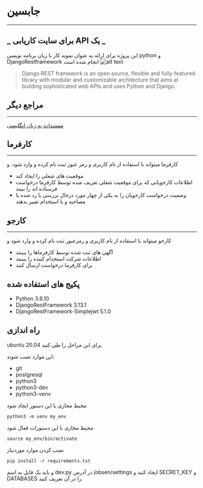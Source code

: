 # جابسین
___
## _ برای سایت کاریابی API یک _

این پروژه برای ارائه به عنوان نمونه کار با زبان برنامه نویسی python و DjangoRestframework انجام شده است
![alt text](https://miro.medium.com/max/700/1*kR89JbQQK9aAkNVyxE63pg.png)

> Django REST framework is an open source, flexible and fully-featured library  with modular and customizable architecture that aims at building sophisticated  web APIs and uses Python and Django.

## مراجع دیگر
___
[مستندات به زبان انگلیسی](https://github.com/boshra-irnd/jobsin/blob/master/README.mdd)




## کارفرما
___
کارفرما میتواند با استفاده از نام کاربری و رمز عبور ثبت نام کرده و وارد شود.
و
- موقعیت های شغلی را ایجاد کند
- اطلاعات کارجویانی که برای موقعیت شغلی تعریف شده توسط کارفرما درخواست فرستاده اند را ببیند
- وضعیت درخواست کارجویان را به یکی از چهار مورد درحال بررسی یا رد شده یا مصاحبه و یا استخدام تغییر بدهند

## کارجو
___
کارجو میتواند با استفاده از نام کاربری و رمزعبور ثبت نام کرده و وارد شود
و
- آگهی های ثبت شده توسط کارفرماها را ببینند
- اطلاعات شرکت استخدام کننده را ببینند
- برای کارفرما درخواست ارسال کنند

## پکیج های استفاده شده

- Python 3.8.10 
- DjangoRestFramework 3.13.1
- DjangoRestFramework-Simplejwt 5.1.0

## راه اندازی

ubuntu 20.04 برای  این مراحل را طی کنید 


این موارد نصب شوند:
- git 
- postgresql 
- python3
- python3-dev 
- python3-venv


محیط مجازی با این دستور ایجاد شود

```
python3 -m venv my_env
```
محیط مجازی با این دستورات فعال شود
```
source my_env/bin/activate
```
نصب کردن موارد موردنیاز
```
pip install -r requirements.txt
```
و باید یک فایل به اسم dev.py در آدرس jobsen/settings ایجاد کنید و SECRET_KEY و DATABASES را در آن تعریف کنید.
